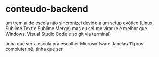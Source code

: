 # conteudo-backend
um trem aí de escola
não sincronizei devido a um setup exótico (Linux, Sublime Text e Sublime Merge)
mas eu sei me virar (e é melhor que Windows, Visual Studio Code e só git via terminal)

tinha que ser a escola pra escolher Microsoftware Janelas 11 pros compiuter né, tinha que ser
